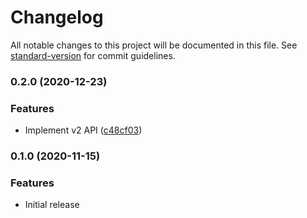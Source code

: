 # Changelog

All notable changes to this project will be documented in this file. See [standard-version](https://github.com/conventional-changelog/standard-version) for commit guidelines.

### 0.2.0 (2020-12-23)


### Features

* Implement v2 API ([c48cf03](https://github.com/paysonwallach/zeitgeist-web-extension/commit/c48cf037dbab38a9fd10454896d41b607c8ab3e3))


### 0.1.0 (2020-11-15)


### Features

* Initial release
